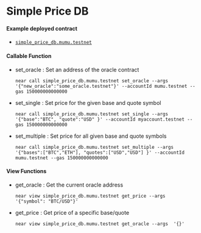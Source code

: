 # Simple Price DB

#### Example deployed contract

- [`simple_price_db.mumu.testnet`](https://explorer.testnet.near.org/accounts/simple_price_db.mumu.testnet)

#### Callable Function

- set_oracle : Set an address of the oracle contract

  ```
  near call simple_price_db.mumu.testnet set_oracle --args '{"new_oracle":"some_oracle.testnet"}' --accountId mumu.testnet --gas 150000000000000
  ```

- set_single : Set price for the given base and quote symbol

  ```
  near call simple_price_db.mumu.testnet set_single --args '{"base":"BTC", "quote":"USD" }' --accountId myaccount.testnet --gas 150000000000000
  ```

- set_multiple : Set price for all given base and quote symbols

  ```
  near call simple_price_db.mumu.testnet set_multiple --args '{"bases":["BTC","ETH"], "quotes":["USD","USD"] }' --accountId mumu.testnet --gas 150000000000000
  ```

#### View Functions

- get_oracle : Get the current oracle address

  ```
  near view simple_price_db.mumu.testnet get_price --args  '{"symbol": "BTC/USD"}'
  ```

- get_price : Get price of a specific base/quote

  ```
  near view simple_price_db.mumu.testnet get_oracle --args  '{}'
  ```
